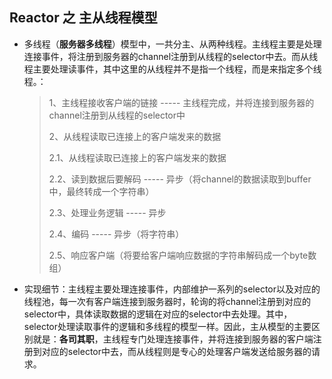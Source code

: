 ## Reactor 之 主从线程模型
* 多线程（**服务器多线程**）模型中，一共分主、从两种线程。主线程主要是处理连接事件，将注册到服务器的channel注册到从线程的selector中去。而从线程主要处理读事件，其中这里的从线程并不是指一个线程，而是来指定多个线程。：

  > 1、主线程接收客户端的链接  ----- 主线程完成，并将连接到服务器的channel注册到从线程的selector中
  >
  > 2、从线程读取已连接上的客户端发来的数据
  >
  > 2.1、从线程读取已连接上的客户端发来的数据
  >
  > 2.2、读到数据后要解码  ----- 异步（将channel的数据读取到buffer中，最终转成一个字符串）
  >
  > 2.3、处理业务逻辑  ----- 异步
  >
  > 2.4、编码  -----  异步（将字符串）
  >
  > 2.5、响应客户端（将要给客户端响应数据的字符串解码成一个byte数组）
  
* 实现细节：主线程主要处理连接事件，内部维护一系列的selector以及对应的线程池，每一次有客户端连接到服务器时，轮询的将channel注册到对应的selector中，具体读取数据的逻辑在对应的selector中去处理。其中，selector处理读取事件的逻辑和多线程的模型一样。因此，主从模型的主要区别就是：**各司其职**，主线程专门处理连接事件，并将连接到服务器的客户端注册到对应的selector中去，而从线程则是专心的处理客户端发送给服务器的请求。